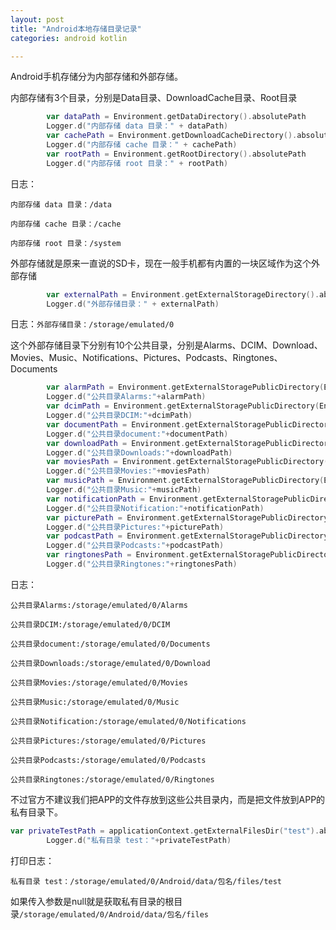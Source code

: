 ```yaml
---
layout: post
title: "Android本地存储目录记录"
categories: android kotlin

---
```


Android手机存储分为内部存储和外部存储。

内部存储有3个目录，分别是Data目录、DownloadCache目录、Root目录

```kotlin
        var dataPath = Environment.getDataDirectory().absolutePath
        Logger.d("内部存储 data 目录：" + dataPath)
        var cachePath = Environment.getDownloadCacheDirectory().absolutePath
        Logger.d("内部存储 cache 目录：" + cachePath)
        var rootPath = Environment.getRootDirectory().absolutePath
        Logger.d("内部存储 root 目录：" + rootPath)
```

日志：



`内部存储 data 目录：/data`

`内部存储 cache 目录：/cache`

`内部存储 root 目录：/system`





外部存储就是原来一直说的SD卡，现在一般手机都有内置的一块区域作为这个外部存储

```kotlin
        var externalPath = Environment.getExternalStorageDirectory().absolutePath
        Logger.d("外部存储目录：" + externalPath)
```

日志：`外部存储目录：/storage/emulated/0`

这个外部存储目录下分别有10个公共目录，分别是Alarms、DCIM、Download、Movies、Music、Notifications、Pictures、Podcasts、Ringtones、Documents

```kotlin
        var alarmPath = Environment.getExternalStoragePublicDirectory(Environment.DIRECTORY_ALARMS)
        Logger.d("公共目录Alarms:"+alarmPath)
        var dcimPath = Environment.getExternalStoragePublicDirectory(Environment.DIRECTORY_DCIM)
        Logger.d("公共目录DCIM:"+dcimPath)
        var documentPath = Environment.getExternalStoragePublicDirectory(Environment.DIRECTORY_DOCUMENTS)
        Logger.d("公共目录document:"+documentPath)
        var downloadPath = Environment.getExternalStoragePublicDirectory(Environment.DIRECTORY_DOWNLOADS)
        Logger.d("公共目录Downloads:"+downloadPath)
        var moviesPath = Environment.getExternalStoragePublicDirectory(Environment.DIRECTORY_MOVIES)
        Logger.d("公共目录Movies:"+moviesPath)
        var musicPath = Environment.getExternalStoragePublicDirectory(Environment.DIRECTORY_MUSIC)
        Logger.d("公共目录Music:"+musicPath)
        var notificationPath = Environment.getExternalStoragePublicDirectory(Environment.DIRECTORY_NOTIFICATIONS)
        Logger.d("公共目录Notification:"+notificationPath)
        var picturePath = Environment.getExternalStoragePublicDirectory(Environment.DIRECTORY_PICTURES)
        Logger.d("公共目录Pictures:"+picturePath)
        var podcastPath = Environment.getExternalStoragePublicDirectory(Environment.DIRECTORY_PODCASTS)
        Logger.d("公共目录Podcasts:"+podcastPath)
        var ringtonesPath = Environment.getExternalStoragePublicDirectory(Environment.DIRECTORY_RINGTONES)
        Logger.d("公共目录Ringtones:"+ringtonesPath)
```



日志：

`公共目录Alarms:/storage/emulated/0/Alarms`

`公共目录DCIM:/storage/emulated/0/DCIM`

`公共目录document:/storage/emulated/0/Documents`

 `公共目录Downloads:/storage/emulated/0/Download`

`公共目录Movies:/storage/emulated/0/Movies`

`公共目录Music:/storage/emulated/0/Music`

`公共目录Notification:/storage/emulated/0/Notifications`

`公共目录Pictures:/storage/emulated/0/Pictures`

`公共目录Podcasts:/storage/emulated/0/Podcasts`

`公共目录Ringtones:/storage/emulated/0/Ringtones`



不过官方不建议我们把APP的文件存放到这些公共目录内，而是把文件放到APP的私有目录下。

```kotlin
var privateTestPath = applicationContext.getExternalFilesDir("test").absolutePath
        Logger.d("私有目录 test："+privateTestPath)
```

打印日志：

`私有目录 test：/storage/emulated/0/Android/data/包名/files/test`

如果传入参数是null就是获取私有目录的根目录`/storage/emulated/0/Android/data/包名/files`

